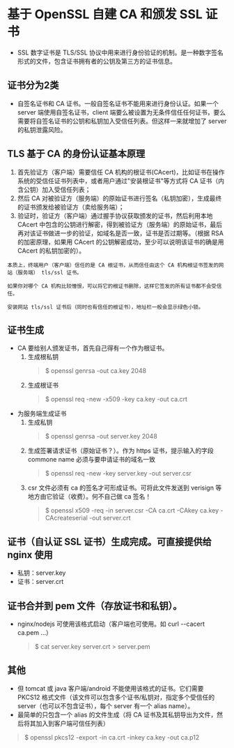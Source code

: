 # 基于 OpenSSL 自建 CA 和颁发 SSL 证书
* SSL 数字证书是 TLS/SSL 协议中用来进行身份验证的机制。是一种数字签名形式的文件，包含证书拥有者的公钥及第三方的证书信息。

## 证书分为2类
* 自签名证书和 CA 证书。一般自签名证书不能用来进行身份认证。如果一个 server 端使用自签名证书，client 端要么被设置为无条件信任任何证书，要么需要将自签名证书的公钥和私钥加入受信任列表。但这样一来就增加了 server 的私钥泄露风险。

## TLS 基于 CA 的身份认证基本原理
1. 首先验证方（客户端）需要信任 CA 机构的根证书(CAcert)，比如证书在操作系统的受信任证书列表中，或者用户通过"安装根证书"等方式将 CA 证书（内含公钥）加入受信任列表；
2. 然后 CA 对被验证方（服务端）的原始证书进行签名（私钥加密），生成最终的证书颁发给被验证方（卖给服务端）；
3. 验证时，验证方（客户端）通过握手协议获取颁发的证书，然后利用本地 CAcert 中包含的公钥进行解密，得到被验证方（服务端）的原始证书，最后再对该证书做进一步的验证，如域名是否一致，证书是否过期等。（根据 RSA 的加密原理，如果用 CAcert 的公钥解密成功，至少可以说明该证书的确是用 CAcert 的私钥加密的）。
```
本质上，终端用户（客户端）信任的是 CA 根证书，从而信任由这个 CA 机构根证书签发的网站（服务端） tls/ssl 证书。

如果你对哪个 CA 机构比较憎恨，可以将它的根证书删除，这样它签发的所有证书都不会受信任。

安装网站 tls/ssl 证书后（同时也有信任的根证书），地址栏一般会显示绿色小锁。
```

## 证书生成
* CA 要给别人颁发证书，首先自己得有一个作为根证书。
	1. 生成根私钥
		> $ openssl genrsa -out ca.key 2048
	2. 生成根证书
		> $ openssl req -new -x509 -key ca.key -out ca.crt
* 为服务端生成证书
	1. 生成私钥
		> $ openssl genrsa -out server.key 2048
	2. 生成签署请求证书（原始证书？）。作为 https 证书，提示输入的字段 commone name 必须与要申请证书的域名一致
		> $ openssl req -new -key server.key -out server.csr
	3. csr 文件必须有 ca 的签名才可形成证书。可将此文件发送到 verisign 等地方由它验证（收费）。何不自己做 ca 签名！
		> $ openssl x509 -req -in server.csr -CA ca.crt -CAkey ca.key -CAcreateserial -out server.crt

## 证书（自认证 SSL 证书）生成完成。可直接提供给 nginx 使用
* 私钥：server.key
* 证书：server.crt

## 证书合并到 pem 文件（存放证书和私钥）。
* nginx/nodejs 可使用该格式启动（客户端也可使用。如 curl --cacert ca.pem ...）
	> $ cat server.key server.crt > server.pem


## 其他
* 但 tomcat 或 java 客户端/android 不能使用该格式的证书。它们需要 PKCS12 格式文件（该文件可以包含多个证书/私钥对，指定多个受信任的 server（也可以不包含证书），每个 server 有一个 alias name）。
* 最简单的只包含一个 alias 的文件生成（将 CA 证书及其私钥导出为文件，然后将其加入到客户端可信任列表）
> $ openssl pkcs12 -export -in ca.crt -inkey ca.key -out ca.p12

